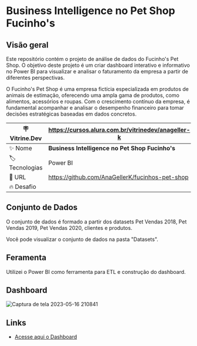 # Business Intelligence no Pet Shop Fucinho's

## Visão geral
Este repositório contém o projeto de análise de dados do Fucinho's Pet Shop. O objetivo deste projeto é um criar dashboard interativo e informativo no Power BI para visualizar e analisar o faturamento da empresa a partir de diferentes perspectivas.

O Fucinho's Pet Shop é uma empresa fictícia especializada em produtos de animais de estimação, oferecendo uma ampla gama de produtos, como alimentos, acessórios e roupas. Com o crescimento contínuo da empresa, é fundamental acompanhar e analisar o desempenho financeiro para tomar decisões estratégicas baseadas em dados concretos.

| :placard: Vitrine.Dev | https://cursos.alura.com.br/vitrinedev/anageller-k    |
| -------------  | --- |
| :sparkles: Nome        | **Business Intelligence no Pet Shop Fucinho's**
| :label: Tecnologias | Power BI
| :rocket: URL         | https://github.com/AnaGellerK/fucinhos-pet-shop
| :fire: Desafio     | 

## Conjunto de Dados
O conjunto de dados é formado a partir dos datasets Pet Vendas 2018, Pet Vendas 2019, Pet Vendas 2020, clientes e produtos.

Você pode visualizar o conjunto de dados na pasta "Datasets".

## Feramenta 
Utilizei o Power BI como ferramenta para ETL e construção do dashboard.

## Dashboard
![Captura de tela 2023-05-16 210841](https://github.com/AnaGellerK/fucinhos-pet-shop/assets/121059249/e79aef92-213e-4008-b517-b960240476c1#vitrinedev)

## Links

- [Acesse aqui o Dashboard](https://app.powerbi.com/view?r=eyJrIjoiZWJkYWEzNTQtZDM0Yi00ZjZjLThjNTUtNGNjNDg0ZWYxNWFiIiwidCI6ImY3OWY0MGQzLWQwNjQtNDRlNi04MDZkLTRlNTM0MjA2ZGI0YSJ9)
